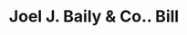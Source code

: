 ---
doi: 10.7916/D8MP6FDJ
date_other: '1869'
date_other_textual: '1869'
form: printed ephemera
genre:
- Invoices
name:
- Joel J. Baily & Co.
object_in_context_url: https://biggert.cul.columbia.edu/items/view/ave_biggert_01422
subject_hierarchical_geographic:
- Philadelphia, Pennsylvania, United States
subject_name:
- Joel J. Baily & Co.
title: Joel J. Baily & Co.. Bill
sort_title: Joel J. Baily & Co.. Bill
call_number: ave_biggert_01422
coordinates:
- 40.00944444444445,-75.13333333333334
pid: ave_biggert_01422
identifiers: ave_biggert_01422
thumbnail: https://derivativo-2.library.columbia.edu/iiif/2/ldpd:344592/full/!256,256/0/native.jpg
permalink: "/items/ave_biggert_01422/"
layout: iiif-image-page
---